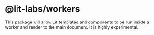 # @lit-labs/workers

This package will allow Lit templates and components to be run inside a worker and render to the main document. It is highly experimental.
